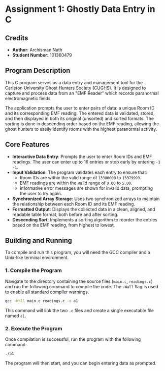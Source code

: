 # **Assignment 1: Ghostly Data Entry in C**

## **Credits**

*   **Author:** Archisman Nath
*   **Student Number:** 101360479

## **Program Description**

This C program serves as a data entry and management tool for the Carleton University Ghost Hunters Society (CUGHS). It is designed to capture and process data from an "EMF Reader" which records paranormal electromagnetic fields.

The application prompts the user to enter pairs of data: a unique Room ID and its corresponding EMF reading. The entered data is validated, stored, and then displayed in both its original (unsorted) and sorted formats. The sorting is done in descending order based on the EMF reading, allowing the ghost hunters to easily identify rooms with the highest paranormal activity.

## **Core Features**

*   **Interactive Data Entry**: Prompts the user to enter Room IDs and EMF readings. The user can enter up to 16 entries or stop early by entering `-1 -1`.
*   **Input Validation**: The program validates each entry to ensure that:
    *   Room IDs are within the valid range of `13300000` to `13379999`.
    *   EMF readings are within the valid range of `0.00` to `5.00`.
    *   Informative error messages are shown for invalid data, prompting the user to try again.
*   **Synchronized Array Storage**: Uses two synchronized arrays to maintain the relationship between each Room ID and its EMF reading.
*   **Formatted Output**: Displays the collected data in a clean, aligned, and readable table format, both before and after sorting.
*   **Descending Sort**: Implements a sorting algorithm to reorder the entries based on the EMF reading, from highest to lowest.

## **Building and Running**

To compile and run this program, you will need the GCC compiler and a Unix-like terminal environment.

### **1. Compile the Program**

Navigate to the directory containing the source files (`main.c`, `readings.c`) and run the following command to compile the code. The `-Wall` flag is used to enable all standard compiler warnings.

```sh
gcc -Wall main.c readings.c -o a1
```

This command will link the two `.c` files and create a single executable file named `a1`.

### **2. Execute the Program**

Once compilation is successful, run the program with the following command:

```sh
./a1
```

The program will then start, and you can begin entering data as prompted.